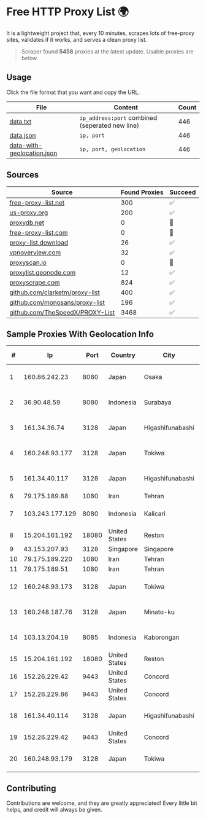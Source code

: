 
# Free HTTP Proxy List 🌍

It is a lightweight project that, every 10 minutes, scrapes lots of free-proxy sites, validates if it works, and serves a clean proxy list.


> Scraper found **5458** proxies at the latest update. Usable proxies are below.

## Usage

Click the file format that you want and copy the URL.


|File|Content|Count|
|----|-------|-----|
|[data.txt](https://raw.githubusercontent.com/themiralay/Proxy-List-World/master/data.txt)|`ip_address:port` combined (seperated new line)|446|
|[data.json](https://raw.githubusercontent.com/themiralay/Proxy-List-World/master/data.json)|`ip, port`|446|
|[data-with-geolocation.json](https://raw.githubusercontent.com/themiralay/Proxy-List-World/master/data-with-geolocation.json)|`ip, port, geolocation`|446|

## Sources

|Source|Found Proxies|Succeed|
|------|-------------|-------|
|[free-proxy-list.net](https://free-proxy-list.net)|300|✅|
|[us-proxy.org](https://www.us-proxy.org)|200|✅|
|[proxydb.net](http://proxydb.net)|0|🚫|
|[free-proxy-list.com](https://free-proxy-list.com/?page=&port=&type%5B%5D=http&type%5B%5D=https&up_time=0&search=Search)|0|🚫|
|[proxy-list.download](https://www.proxy-list.download/HTTP)|26|✅|
|[vpnoverview.com](https://vpnoverview.com/privacy/anonymous-browsing/free-proxy-servers)|32|✅|
|[proxyscan.io](https://www.proxyscan.io)|0|🚫|
|[proxylist.geonode.com](https://proxylist.geonode.com/api/proxy-list?limit=300&page=1&sort_by=lastChecked&sort_type=desc&protocols=http,https)|12|✅|
|[proxyscrape.com](https://api.proxyscrape.com/v2/?request=displayproxies&protocol=http&timeout=10000&country=all&ssl=all&anonymity=all)|824|✅|
|[github.com/clarketm/proxy-list](https://raw.githubusercontent.com/clarketm/proxy-list/master/proxy-list-raw.txt)|400|✅|
|[github.com/monosans/proxy-list](https://raw.githubusercontent.com/monosans/proxy-list/main/proxies/http.txt)|196|✅|
|[github.com/TheSpeedX/PROXY-List](https://raw.githubusercontent.com/TheSpeedX/PROXY-List/master/http.txt)|3468|✅|


## Sample Proxies With Geolocation Info

|#|Ip|Port|Country|City|Internet Service Provider|
|-|--|----|-------|----|-------------------------|
|1|160.86.242.23|8080|Japan|Osaka|Sony Network Communications Inc|
|2|36.90.48.59|8080|Indonesia|Surabaya|PT. Telekomunikasi Indonesia|
|3|161.34.36.74|3128|Japan|Higashifunabashi|NTT PC Communications, Inc.|
|4|160.248.93.177|3128|Japan|Tokiwa|NTT PC Communications, Inc.|
|5|161.34.40.117|3128|Japan|Higashifunabashi|NTT PC Communications, Inc.|
|6|79.175.189.88|1080|Iran|Tehran|Afranet|
|7|103.243.177.129|8080|Indonesia|Kalicari|Universitas Katolik Soegijapranata|
|8|15.204.161.192|18080|United States|Reston|OVH SAS|
|9|43.153.207.93|3128|Singapore|Singapore|Aceville Pte.ltd|
|10|79.175.189.220|1080|Iran|Tehran|Afranet|
|11|79.175.189.51|1080|Iran|Tehran|Afranet|
|12|160.248.93.173|3128|Japan|Tokiwa|NTT PC Communications, Inc.|
|13|160.248.187.76|3128|Japan|Minato-ku|NTT PC Communications, Inc.|
|14|103.13.204.19|8085|Indonesia|Kaborongan|PT JARINGANKU SARANA NUSANTARA|
|15|15.204.161.192|18080|United States|Reston|OVH SAS|
|16|152.26.229.42|9443|United States|Concord|MCNC|
|17|152.26.229.86|9443|United States|Concord|MCNC|
|18|161.34.40.114|3128|Japan|Higashifunabashi|NTT PC Communications, Inc.|
|19|152.26.229.42|9443|United States|Concord|MCNC|
|20|160.248.93.179|3128|Japan|Tokiwa|NTT PC Communications, Inc.|



## Contributing

Contributions are welcome, and they are greatly appreciated! Every
little bit helps, and credit will always be given.

